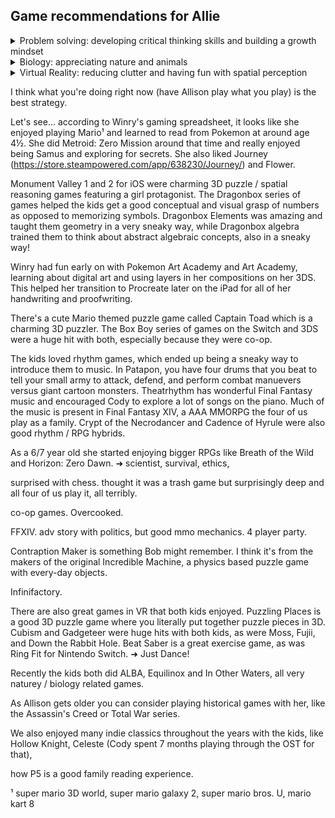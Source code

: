 ## Game recommendations for Allie

<details>
<summary>Problem solving: developing critical thinking skills and building a growth mindset</summary>
  FTL: Faster than Light
  
</details>  

<details>
<summary>Biology: appreciating nature and animals</summary>
  Equilinox
  In Other Waters
  Alba: a Wildlife Adventure
</details>  

<details>
<summary>Virtual Reality: reducing clutter and having fun with spatial perception</summary>
    VR is a great way to reduce clutter of physical toys and engage spatial perception skills! Here are a few the kids have enjoyed over the years:
</details>  




I think what you're doing right now (have Allison play what you play) is the best strategy.

Let's see... according to Winry's gaming spreadsheet, it looks like she enjoyed playing Mario¹ and learned to read from Pokemon at around age 4½. She did Metroid: Zero Mission around that time and really enjoyed being Samus and exploring for secrets. She also liked Journey (https://store.steampowered.com/app/638230/Journey/) and Flower. 

Monument Valley 1 and 2 for iOS were charming 3D puzzle / spatial reasoning games featuring a girl protagonist. The Dragonbox series of games helped the kids get a good conceptual and visual grasp of numbers as opposed to memorizing symbols. Dragonbox Elements was amazing and taught them geometry in a very sneaky way, while Dragonbox algebra trained them to think about abstract algebraic concepts, also in a sneaky way!

Winry had fun early on with Pokemon Art Academy and Art Academy, learning about digital art and using layers in her compositions on her 3DS. This helped her transition to Procreate later on the iPad for all of her handwriting and proofwriting.

There's a cute Mario themed puzzle game called Captain Toad which is a charming 3D puzzler. The Box Boy series of games on the Switch and 3DS were a huge hit with both, especially because they were co-op.

The kids loved rhythm games, which ended up being a sneaky way to introduce them to music. In Patapon, you have four drums that you beat to tell your small army to attack, defend, and perform combat manuevers versus giant cartoon monsters. Theatrhythm has wonderful Final Fantasy music and encouraged Cody to explore a lot of songs on the piano. Much of the music is present in Final Fantasy XIV, a AAA MMORPG the four of us play as a family. Crypt of the Necrodancer and Cadence of Hyrule were also good rhythm / RPG hybrids.

As a 6/7 year old she started enjoying bigger RPGs like Breath of the Wild and Horizon: Zero Dawn. ➜ scientist, survival, ethics, 

surprised with chess. thought it was a trash game but surprisingly deep and all four of us play it, all terribly.

co-op games. Overcooked. 

FFXIV. adv story with politics, but good mmo mechanics. 4 player party.

Contraption Maker is something Bob might remember. I think it's from the makers of the original Incredible Machine, a physics based puzzle game with every-day objects. 

Infinifactory. 

There are also great games in VR that both kids enjoyed. Puzzling Places is a good 3D puzzle game where you literally put together puzzle pieces in 3D. Cubism and Gadgeteer were huge hits with both kids, as were Moss, Fujii, and Down the Rabbit Hole. Beat Saber is a great exercise game, as was Ring Fit for Nintendo Switch. ➜ Just Dance!

Recently the kids both did ALBA, Equilinox and In Other Waters, all very naturey / biology related games. 

As Allison gets older you can consider playing historical games with her, like the Assassin's Creed or Total War series.

We also enjoyed many indie classics throughout the years with the kids, like Hollow Knight, Celeste (Cody spent 7 months playing through the OST for that), 



how P5 is a good family reading experience. 


¹ super mario 3D world, super mario galaxy 2, super mario bros. U, mario kart 8
